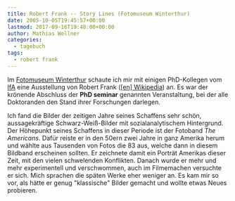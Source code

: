 ```yaml
---
title: Robert Frank -- Story Lines (Fotomuseum Winterthur)
date: 2005-10-05T19:45:57+00:00
lastmod: 2017-09-16T19:48:00+00:00
author: Mathias Wellner
categories:
  - tagebuch
tags:
  - robert frank
---
```

Im [Fotomuseum Winterthur](http://www.fotomuseum.ch) schaute ich mir mit einigen PhD-Kollegen vom [IfA](http://control.ee.ethz.ch) eine Ausstellung von Robert Frank ([[en] Wikipedia](https://en.wikipedia.org/wiki/Robert_Frank)) an. Es war der krönende Abschluss der **PhD seminar** genannten Veranstaltung, bei der alle Doktoranden den Stand ihrer Forschungen darlegen.

Ich fand die Bilder der zeitigen Jahre seines Schaffens sehr schön, aussagekräftige Schwarz-Weiß-Bilder mit sozialanalytischem Hintergrund. Der Höhepunkt seines Schaffens in dieser Periode ist der Fotoband _The Americans_. Dafür reiste er in den 50ern zwei Jahre in ganz Amerika herum und wählte aus Tausenden von Fotos die 83 aus, welche dann in diesem Bildband erscheinen sollten. Er zeichnete damit ein Porträt Amerikas dieser Zeit, mit den vielen schwelenden Konflikten. Danach wurde er mehr und mehr experimentell und verschwommen, auch im Filmemachen versuchte er sich. Mich sprachen die späten Werke eher weniger an. Es kam mir so vor, als hätte er genug "klassische" Bilder gemacht und wollte etwas Neues probieren.